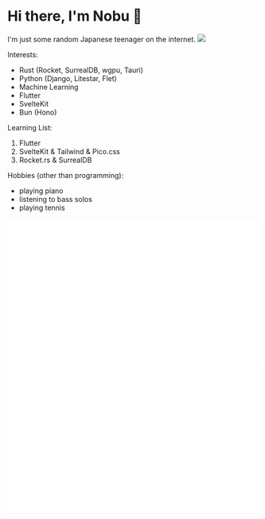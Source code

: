 # Hi there, I'm Nobu 👋

I'm just some random Japanese teenager on the internet. <img src="https://user-images.githubusercontent.com/60306074/160750010-f3fe0b78-0090-4f61-be39-9a9ba9f29b3a.gif" width="45"> 
<br>

Interests:
 - Rust (Rocket, SurrealDB, wgpu, Tauri)
 - Python (Django, Litestar, Flet)
 - Machine Learning
 - Flutter
 - SvelteKit
 - Bun (Hono)

Learning List:
1. Flutter
1. SvelteKit & Tailwind & Pico.css
2. Rocket.rs & SurrealDB
 
Hobbies (other than programming):
 - playing piano
 - listening to bass solos
 - playing tennis

<div align="center">

<!--
https://github.community/t/support-theme-context-for-images-in-light-vs-dark-mode/147981/84
-->
<a href="https://github.com/bichanna/github-stats#gh-dark-mode-only">
<img src="https://github.com/bichanna/github-stats/blob/master/generated/overview.svg#gh-dark-mode-only" />
<img src="https://github.com/bichanna/github-stats/blob/master/generated/languages.svg#gh-dark-mode-only" />
</a>

</div>



